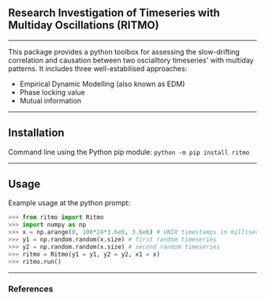 ## Research Investigation of Timeseries with Multiday Oscillations (RITMO)

---
This package provides a python toolbox for assessing the slow-drifting correlation and causation between two oscialltory timeseries' with multiday patterns. It includes three well-estabilised approaches:

* Empirical Dynamic Modelling (also known as EDM)
* Phase locking value
* Mutual information

---

## Installation

Command line using the Python pip module: `python -m pip install ritmo`

---

## Usage

Example usage at the python prompt:

```python
>>> from ritmo import Ritmo
>>> import numpy as np
>>> x = np.arange(0, 100*24*3.6e6, 3.6e6) # UNIX timestamps in milliseconds
>>> y1 = np.random.random(x.size) # first random timeseries
>>> y2 = np.random.random(x.size) # second random timeseries
>>> ritmo = Ritmo(y1 = y1, y2 = y2, x1 = x)
>>> ritmo.run()
```

---

### References
